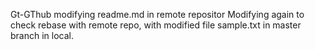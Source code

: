 Gt-GThub
modifying readme.md in remote repositor
Modifying again to check rebase with remote repo, with modified file sample.txt in master branch in local.
